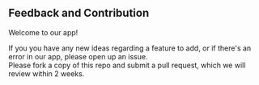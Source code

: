 ## Feedback and Contribution  
Welcome to our app!     

If you you have any new ideas regarding a feature to add, or if there's an error in our app, please open up an issue.     
Please fork a copy of this repo and submit a pull request, which we will review within 2 weeks.   